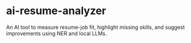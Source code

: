 # ai-resume-analyzer
An AI tool to measure resume-job fit, highlight missing skills, and suggest improvements using NER and local LLMs.
